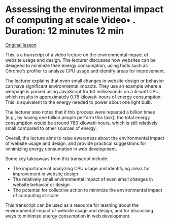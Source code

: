 # Assessing the environmental impact of computing at scale Video• . Duration: 12 minutes 12 min

[Original lesson](https://www.coursera.org/learn/uol-web-development/lecture/2mNU0/assessing-the-environmental-impact-of-computing-at-scale)

This is a transcript of a video lecture on the environmental impact of website usage and design. The lecturer discusses how websites can be designed to minimize their energy consumption, using tools such as Chrome's profiler to analyze CPU usage and identify areas for improvement.

The lecturer explains that even small changes in website design or behavior can have significant environmental impacts. They use an example where a webpage is parsed using JavaScript for 60 milliseconds on a 4-watt CPU, which results in approximately 0.78 kilowatt-hours of energy consumption. This is equivalent to the energy needed to power about one light bulb.

The lecturer also notes that if this process were repeated a billion times (e.g., by having one billion people perform this task), the total energy consumption would be around 780 kilowatt-hours, which is still relatively small compared to other sources of energy.

Overall, the lecture aims to raise awareness about the environmental impact of website usage and design, and provide practical suggestions for minimizing energy consumption in web development.

Some key takeaways from this transcript include:

* The importance of analyzing CPU usage and identifying areas for improvement in website design
* The relatively small environmental impact of even small changes in website behavior or design
* The potential for collective action to minimize the environmental impact of computing at scale

This transcript can be used as a resource for learning about the environmental impact of website usage and design, and for discussing ways to minimize energy consumption in web development.

